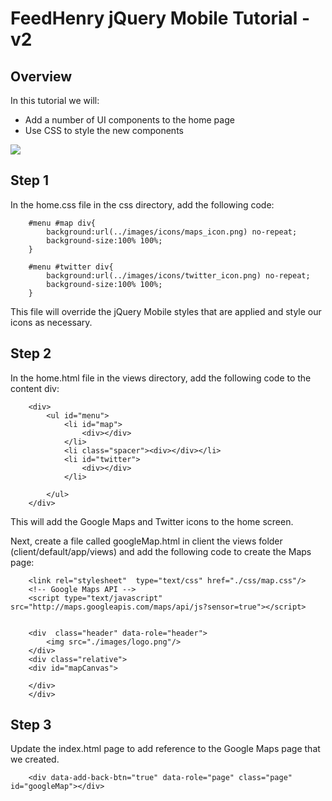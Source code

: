 # FeedHenry jQuery Mobile Tutorial - v2

## Overview
In this tutorial we will: 

* Add a number of UI components to the home page
* Use CSS to style the new components

![](https://github.com/feedhenry/FH-Training-App-Sencha/raw/v2/docs/HomeView.png)


## Step 1
In the home.css file in the css directory, add the following code:

		#menu #map div{
			background:url(../images/icons/maps_icon.png) no-repeat;
			background-size:100% 100%;
		}

		#menu #twitter div{
			background:url(../images/icons/twitter_icon.png) no-repeat;
			background-size:100% 100%;
		}

This file will override the jQuery Mobile styles that are applied and style our icons as necessary.


## Step 2
In the home.html file in the views directory, add the following code to the content div:

		<div>
			<ul id="menu">
				<li id="map">
					<div></div>
				</li>
				<li class="spacer"><div></div></li>
				<li id="twitter">
					<div></div>
				</li>
				
			</ul>
		</div>

This will add the Google Maps and Twitter icons to the home screen.

Next, create a file called googleMap.html in client the views folder (client/default/app/views) and add the following code to create the Maps page:

		<link rel="stylesheet"  type="text/css" href="./css/map.css"/>
		<!-- Google Maps API -->
		<script type="text/javascript" src="http://maps.googleapis.com/maps/api/js?sensor=true"></script>


		<div  class="header" data-role="header">
			<img src="./images/logo.png"/>
		</div>
		<div class="relative">
		<div id="mapCanvas">
			
		</div>
		</div>


## Step 3
Update the index.html page to add reference to the Google Maps page that we created.


		<div data-add-back-btn="true" data-role="page" class="page" id="googleMap"></div>


